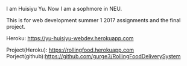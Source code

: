 I am Huisiyu Yu. Now I am a sophmore in NEU.

This is for web development summer 1 2017 assignments and the final project.

Heroku: https://yu-huisiyu-webdev.herokuapp.com

Project(Heroku): https://rollingfood.herokuapp.com
Porject(github):https://github.com/gurge3/RollingFoodDeliverySystem

